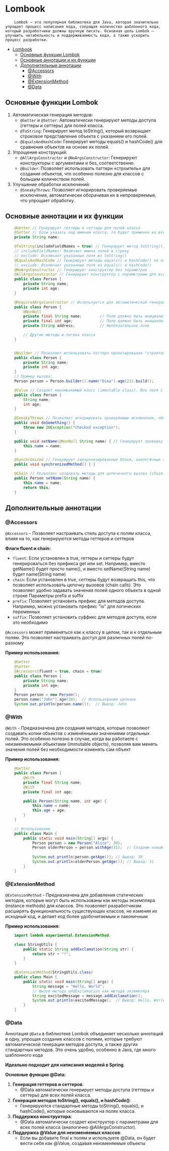 # Lombook

```plantext
    Lombok — это популярная библиотека для Java, которая значительно упрощает процесс написания кода, сокращая количество шаблонного кода, который разработчики должны вручную писать. Основная цель Lombok — улучшить читабельность и поддерживаемость кода, а также ускорить процесс разработки.
```

- [Lombook](#lombook)
  - [Основные функции Lombok](#основные-функции-lombok)
  - [Основные аннотации и их функции](#основные-аннотации-и-их-функции)
  - [Дополнительные аннотации](#дополнительные-аннотации)
    - [@Accessors](#accessors)
    - [@With](#with)
    - [@ExtensionMethod](#extensionmethod)
    - [@Data](#data)

## Основные функции Lombok

1. Автоматическая генерация методов:
   - `@Getter` и `@Setter`: Автоматически генерируют методы доступа (геттеры и сеттеры) для полей класса.
   - `@ToString`: Генерирует метод toString(), который возвращает строковое представление объекта с указанием его полей.
   - `@EqualsAndHashCode`: Генерирует методы equals() и hashCode() для сравнения объектов на основе их полей.
2. Упрощение конструкций:
   - `@AllArgsConstructor` и `@NoArgsConstructor`: Генерируют конструкторы с аргументами и без, соответственно.
   - `@Builder`: Позволяет использовать паттерн «строитель» для создания объектов, что особенно полезно для классов с большим количеством полей.
3. Улучшение обработки исключений:
   - `@SneakyThrows`: Позволяет игнорировать проверяемые исключения, автоматически оборачивая их в непроверяемые, что упрощает обработку.

## Основные аннотации и их функции

```java
    @Getter // Генерирует геттеры и сеттеры для полей класса
    @Setter // Если указать над именем класса, то будет применен ко всем полям класса
    private String name;

    @ToString(includeFieldNames = true) // Генерирует метод toString(), возвращающий строковое представление объекта
    // includeFieldNames: Включает имена полей в строку
    // exclude: Исключает указанные поля из toString()
    @EqualsAndHashCode // Генерирует методы equals() и hashCode() на основе указанных полей
    // exclude: Исключает указанные поля из equals() и hashCode()
    @NoArgsConstructor // Генерирует конструктор без параметров
    @AllArgsConstructor // Генерирует конструктор с параметрами для всех полей
    public class Person {
        private String name;
        private int age;
    }

    @RequiredArgsConstructor // Используется для автоматической генерации конструктора, который принимает в качестве аргументов только поля, помеченные как final или @NonNull
    public class Person {
        @NonNull
        private final String name;        // Поле должно быть инициализировано
        private final int age;            // Поле должно быть инициализировано
        private String address;           // Необязательное поле

        // Другие методы и логика класса
    }


    @Builder // Позволяет использовать паттерн проектирования "строитель" для создания объектов
    public class Person {
        private String name;
        private int age;
    }
    // Пример вызова:
    Person person = Person.builder().name("Dima").age(21).build();

    @Value // Создает неизменяемый класс (immutable class). Все поля становятся final и private, а также добавляются геттеры и toString(), equals(), hashCode()
    public class Person {
        String name;
        int age;
    }

    @SneakyThrows // Позволяет игнорировать проверяемые исключения, оборачивая их в непроверяемые
    public void doSomething() {
        throw new IOException("Checked exception");
    }

    public void setName(@NonNull String name) { // Генерирует проверку на null для полей или параметров методов. Если значение null, выбрасывается NullPointerException
        this.name = name;
    }

    @Synchronized // Генерирует синхронизированные блоки, аналогичные synchronized в Java
    public void synchronizedMethod() { }

    @Chain // Позволяет создавать методы для цепочечного вызова (chain calls) для сеттеров (person.name("John").age(30))
    public Person setName(String name) {
        this.name = name;
        return this;
    }
```

## Дополнительные аннотации

### @Accessors

`@Accessors` - Позволяет настраивать стиль доступа к полям класса, влияя на то, как генерируются методы геттеров и сеттеров

**Флаги fluent и chain:**

- `fluent`: Если установлен в true, геттеры и сеттеры будут генерироваться без префикса get или set. Например, вместо getName() будет просто name(), и вместо setName(String name) будет name(String name)
- `chain`: Если установлен в true, сеттеры будут возвращать this, что позволяет использовать цепочку вызовов (chain calls). Это позволяет удобно задавать значения полей одного объекта в одной строке
Параметры prefix и suffix
- `prefix`: Позволяет установить префикс для методов доступа. Например, можно установить префикс "is" для логических переменных
- `suffix`: Позволяет установить суффикс для методов доступа, если это необходимо

`@Accessors` может применяться как к классу в целом, так и к отдельным полям. Это позволяет настраивать доступ для различных полей по-разному

**Пример использования:**

```java
    @Getter
    @Setter
    @Accessors(fluent = true, chain = true)
    public class Person {
        private String name;
        private int age;
    }
    Person person = new Person();
    person.name("John").age(30);  // Использование цепочек
    System.out.println(person.name());  // Вывод: John
```

### @With

`@With` - Предназначена для создания методов, которые позволяют создавать копии объектов с изменёнными значениями отдельных полей. Это особенно полезно в случае, когда вы работаете с неизменяемыми объектами (immutable objects), позволяя вам менять значения полей без необходимости изменять сам объект

**Пример использования:**

```java
    @Getter
    public class Person {
        @With
        private final String name;
        @With
        private final int age;

        public Person(String name, int age) {
            this.name = name;
            this.age = age;
        }
    }

    // Использование
    public class Main {
        public static void main(String[] args) {
            Person person = new Person("Alice", 30);
            Person olderPerson = person.withAge(31);  // Создаем новый объект с измененным возрастом
            
            System.out.println(person.getAge()); // Вывод: 30
            System.out.println(olderPerson.getAge()); // Вывод: 31
        }
    }
```

### @ExtensionMethod

`@ExtensionMethod` - Предназначена для добавления статических методов, которые могут быть использованы как методы экземпляра (instance methods) для классов. Это позволяет разработчикам расширять функциональность существующих классов, не изменяя их исходный код, и делает код более удобочитаемым и лаконичным

**Пример использования:**

```java
    import lombok.experimental.ExtensionMethod;

    class StringUtils {
        public static String addExclamation(String str) {
            return str + "!";
        }
    }

    @ExtensionMethod(StringUtils.class)
    public class Main {
        public static void main(String[] args) {
            String message = "Hello, World";
            // Вызов метода addExclamation как метода экземпляра
            String excitedMessage = message.addExclamation();
            System.out.println(excitedMessage);  // Вывод: Hello, World!
        }
    }
```

### @Data

Аннотация `@Data` в библиотеке Lombok объединяет несколько аннотаций в одну, упрощая создание классов с полями, которые требуют автоматической генерации методов доступа, а также других стандартных методов. Это очень удобно, особенно в Java, где много шаблонного кода

**Идеально подходит для написания моделей в Spring**.

**Основные функции @Data:**

1. **Генерация геттеров и сеттеров**:
   - @Data автоматически генерирует методы доступа (геттеры и сеттеры) для всех полей класса.
2. **Генерация методов toString(), equals(), и hashCode()**:
   - Генерируются стандартные методы toString(), equals(), и hashCode(), которые основываются на полях класса.
3. **Поддержка конструктора**:
   - @Data автоматически создает конструктор с параметрами для всех полей класса (аналогично @AllArgsConstructor).
4. **Поддержка @Value для неизменяемых классов**:
    - Если вы добавите final к полям и используете @Data, он будет вести себя как @Value, создавая неизменяемые объекты
